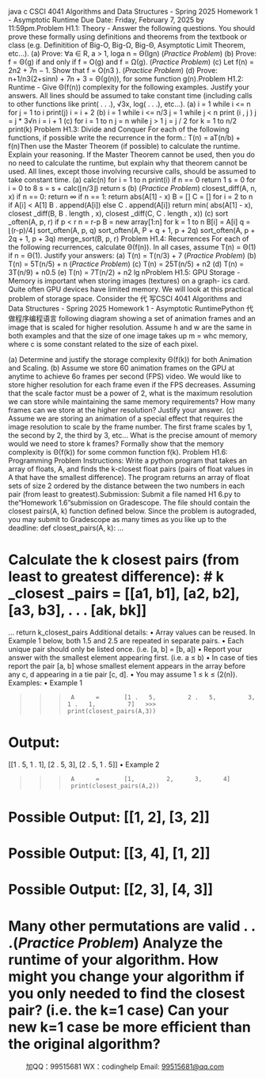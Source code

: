java c
CSCI   4041   Algorithms   and   Data   Structures   -   Spring   2025 
Homework   1   -   Asymptotic   Runtime
Due Date: Friday,   February   7,   2025   by   11:59pm.Problem H1.1:    Theory -   Answer the   following   questions.   You   should   prove these   formally   using   definitions    and   theorems   from   the   textbook   or   class    (e.g.       Definitition    of    Big-O,    Big-Ω,    Big-Θ,   Asymptotic   Limit   Theorem,   etc...).
(a) Prove: ∀a   ∈   R, a   >   1,   loga   n   = Θ(lgn)   (*Practice   Problem*)
(b) Prove: f   = Θ(g)   if   and   only   if   f   =   O(g)   and   f   =   Ω(g).    (*Practice   Problem*)
(c)   Let   f(n)   = 2n2    +   7n −   1.   Show   that   f   = O(n3   ).    (*Practice   Problem*)
(d) Prove: n+1/n3(2+sinn) +   7n +   3   = Θ(g(n)),   for   some   function   g(n).Problem H1.2: Runtime -   Give   Θ(f(n))   complexity   for   the   following   examples.      Justify   your answers.    All   lines   should   be   assumed   to   take   constant   time   (including   calls   to   other   functions   like   print(   .   .   .), √3x, log(   .   .   .), etc...).
(a)                                 i      =         1
while         i         <= n
for         j      =         1      to         i
print(j)   i      =         i      +      2
(b)                                 i      =         1
while         i         <= n/3 j = 1
while         j         < n
print (i , j )
j = j * 3√n
i      =         i      +         1
(c)                                 for         i      =         1      to      n   j      =      n
while         j         >         1
j      =      j      /      2
for      k      =         1      to      n/2   print(k)
Problem H1.3: Divide and Conquer 
For   each   of the   following   functions,   if possible   write   the   recurrence   in   the   form.:   T(n)   = aT(n/b)   +   f(n)Then   use   the   Master   Theorem   (if possible)   to   calculate   the   runtime.   Explain   your   reasoning.   If the   Master   Theorem   cannot   be   used,   then   you   do   no   need   to   calculate   the   runtime,   but   explain   why   that theorem   cannot   be   used.    All   lines,   except those   involving   recursive   calls,   should   be   assumed to   take   constant   time.
(a)      calc(n)
for         i      =         1      to      n   print(i)
if      n      ==         0
return         1
s      =      0
for         i      =      0      to         8
s      =         s      +         calc(⌊n/3⌋)   return         s
(b)    (*Practice   Problem*)
closest_diff(A,      n,      x)   if      n      ==         0:
return         ∞   if      n      ==         1:
return         abs(A[1]         -    x)   B      =         []
C      =         []
for         i      =      2      to      n
if      A[i]    < A[1]
B .   append(A[i])   else
C .   append(A[i])   return         min(
abs(A[1]         -      x),
closest   _diff(B,      B   .   length ,    x),   closest   _diff(C,    C   .   length ,    x))
(c)      sort   _often(A,      p,    r)
if      p         < r
n      =      r-p
B      =      new         array[1:n]   for      k      =         1      to      n
B[i]      =      A[i]
q    =    ⌊(r-p)/4⌋
sort_often(A,      p,    q)
sort_often(A,    P      +      q      +         1,      p      +      2q)         sort_often(A,    p      +      2q      +         1,      p      +      3q)   merge_sort(B,      p,    r)
Problem H1.4: Recurrences 
For   each   of   the   following   recurrences,    calculate    Θ(f(n)).       In   all   cases,   assume   T(n)    =    Θ(1)   if n   = Θ(1).   Justify   your   answers:
(a)   T(n) = T(n/3) +   7   (*Practice   Problem*)         (b)   T(n) = 5T(n/5) +   n   (*Practice   Problem*)
(c)   T(n) = 25T(n/5) +   n2
(d)   T(n) = 3T(n/9) +   n0.5
(e)   T(n) =   7T(n/2) +   n2   lg   nProblem H1.5:    GPU Storage - Memory is important when storing images   (textures) on a graph-   ics   card.      Quite   often   GPU   devices   have   limited   memory.      We   will   look   at   this   practical   problem   of   storage   space.    Consider   the 代 写CSCI 4041 Algorithms and Data Structures - Spring 2025 Homework 1 - Asymptotic RuntimePython
代做程序编程语言  following   diagram   showing   a   set   of   animation   frames   and   an   image   that   is   scaled   for   higher   resolution.    Assume   h   and   w   are   the   same   in   both   examples   and   that   the   size of one image takes up m   = whc memory, where c is some constant related to the size of each pixel.

(a)   Determine   and justify   the   storage   complexity   Θ(f(k))   for   both   Animation   and   Scaling.
(b)    Assume we store 60 animation frames   on   the   GPU   at   anytime   to   achieve   6o   frames   per   second   (FPS) video.   We would like to store higher resolution for   each   frame   even   if the FPS   decreases.   Assuming   that   the   scale   factor   must   be   a   power   of 2,   what   is   the   maximum   resolution   we   can   store   while   maintaining   the   same   memory   requirements?    How   many   frames   can   we   store   at   the   higher   resolution?   Justify   your   answer.
(c)    Assume   we   are   storing   an   animation   of   a   special   effect   that   requires   the   image   resolution   to   scale   by   the   frame   number.   The   first   frame   scales   by   1,   the   second   by   2,   the   third   by   3,   etc...   What   is   the   precise   amount   of memory   would   we   need   to   store   k   frames?   Formally   show   that   the   memory   complexity   is   Θ(f(k))   for   some   common   function   f(k).
Problem H1.6: Programming Problem Instructions: Write a python program that takes   an   array of floats,   A,   and   finds   the   k-closest   float   pairs   (pairs   of   float   values   in   A   that   have   the   smallest   difference).    The   program   returns   an   array   of   float   sets   of   size   2   ordered   by   the   distance   between   the   two   numbers   in   each   pair   (from   least   to   greatest).Submission: Submit   a   file   named   H1 6.py   to   the“Homework    1.6”submission   on   Gradescope.   The   file   should   contain   the   closest pairs(A,    k)   function   defined   below.       Since   the   problem   is   autograded,   you   may   submit   to   Gradescope   as   many   times   as   you   like   up   to   the   deadline:
def         closest_pairs(A,      k):
...
#    Calculate    the    k         closest         pairs       (from    least    to         greatest         difference):   #    k   _closest   _pairs    =       [[a1,    b1],         [a2,    b2],         [a3,    b3],         .   .   .         [ak,    bk]]
...
return         k_closest_pairs
Additional details: 
•    Array   values   can   be   reused.    In   Example    1   below,   both    1.5   and   2.5   are   repeated   in   separate   pairs.
•    Each   unique   pair   should   only   be   listed   once.    (i.e.    [a,   b]   =    [b,   a])
•    Report   your   answer   with   the   smallest   element   appearing   first.    (i.e.    a   ≤ b)
•    In   case   of ties   report   the   pair   [a,   b]   whose   smallest   element   appears   in   the   array   before   any   c,   d   appearing   in   a   tie   pair   [c,   d].
• You   may   assume   1 ≤ k ≤ (2(n)).
Examples: 
•      Example   1
>>>      A      =       [1 .   5,         2 .   5,         3,         1 .   1,         7]   >>>      print(closest_pairs(A,3))
#         Output:
[[1   .   5,         1   .   1],         [2   .   5,    3],       [2   .   5,         1   .   5]]
•      Example   2
>>>      A      =       [1,         2,      3,      4]
>>>      print(closest_pairs(A,2))
#         Possible         Output:   [[1,         2],         [3,         2]]
#         Possible         Output:   [[3,      4],         [1,         2]]
#         Possible         Output:   [[2,         3],         [4,         3]]
#    Many         other         permutations         are         valid .   .   .(*Practice Problem*)   Analyze the runtime of your algorithm.    How might you change your algorithm   if   you   only   needed   to   find   the   closest   pair?      (i.e.      the   k=1   case)   Can   your   new   k=1   case   be   more   efficient   than   the   original   algorithm?



         
加QQ：99515681  WX：codinghelp  Email: 99515681@qq.com
